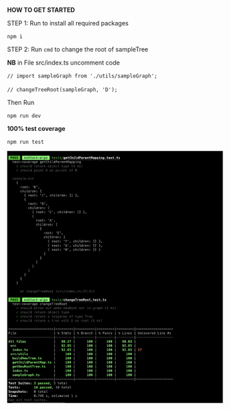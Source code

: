 **HOW TO GET STARTED**

STEP 1: Run to install all required packages

```
npm i
```

STEP 2: Run `cmd` to change the root of sampleTree

**NB** in File src/index.ts uncomment code

```
// import sampleGraph from './utils/sampleGraph';

// changeTreeRoot(sampleGraph, 'D');
```

Then Run

```
npm run dev
```

**100% test coverage**

```
npm run test
```

![alt text](testCoverage.png 'Title')

